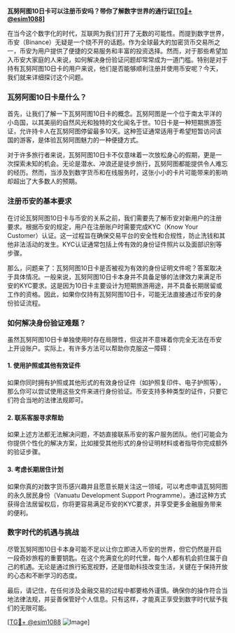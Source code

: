 **瓦努阿图10日卡可以注册币安吗？带你了解数字世界的通行证[[TG💪+ @esim1088](https://t.me/s/esim1088)]**

在当今这个数字化的时代，互联网为我们打开了无数的可能性。而提到数字世界，币安（Binance）无疑是一个绕不开的话题。作为全球最大的加密货币交易所之一，币安为用户提供了便捷的交易服务和丰富的投资选择。然而，对于那些希望加入币安大家庭的人来说，如何解决身份验证问题却常常成为一道门槛。特别是对于持有瓦努阿图10日卡的用户来说，他们是否能够顺利注册并使用币安呢？今天，我们就来详细探讨这个问题。

### 瓦努阿图10日卡是什么？

首先，让我们了解一下瓦努阿图10日卡的概念。瓦努阿图是一个位于南太平洋的小岛国，以其美丽的自然风光和独特的文化闻名于世。10日卡是一种短期旅游签证，允许持卡人在瓦努阿图停留最多10天。这种签证通常适用于希望短暂访问该国的游客，是体验瓦努阿图魅力的一种便捷方式。

对于许多旅行者来说，瓦努阿图10日卡不仅意味着一次放松身心的假期，更是一次探索未知的机会。无论是潜水、冲浪还是徒步旅行，瓦努阿图都能提供令人难忘的经历。然而，当涉及到数字货币和在线服务时，这张小小的卡片可能带来的影响却超出了大多数人的预期。

### 注册币安的基本要求

在讨论瓦努阿图10日卡与币安的关系之前，我们需要先了解币安对新用户的注册要求。根据币安的规定，用户在注册账户时需要完成KYC（Know Your Customer）认证。这一过程旨在确保交易平台的安全性和合规性，防止洗钱和其他非法活动的发生。KYC认证通常包括上传有效的身份证件照片以及面部识别等步骤。

那么，问题来了：瓦努阿图10日卡是否被视为有效的身份证明文件呢？答案取决于具体情况。一般来说，瓦努阿图10日卡本身并不具备足够的法律效力来满足币安的KYC要求。这是因为10日卡主要设计为短期旅游用途，并不具备长期居留或工作的资格。因此，如果你仅持有瓦努阿图10日卡，可能无法直接通过币安的身份验证流程。

### 如何解决身份验证难题？

虽然瓦努阿图10日卡单独使用时存在局限性，但这并不意味着你完全无法在币安上开设账户。实际上，有许多方法可以帮助你克服这一障碍：

#### 1. 使用护照或其他有效证件
如果你同时拥有护照或其他形式的有效身份证件（如护照复印件、电子护照等），那么你可以尝试使用这些文件来进行身份验证。币安支持多种类型的证件，只要它们符合当地的法律法规即可。

#### 2. 联系客服寻求帮助
如果上述方法都无法解决问题，不妨直接联系币安的客户服务团队。他们可能会为你提供个性化的解决方案，比如接受其他形式的身份证明材料或者指导你完成额外的验证步骤。

#### 3. 考虑长期居住计划
如果你真的对数字货币感兴趣并且愿意长期关注这一领域，可以考虑申请瓦努阿图的永久居民身份（Vanuatu Development Support Programme）。通过这种方式获得合法居留权后，你将更容易满足币安的KYC要求，并享受更多金融服务带来的便利。

### 数字时代的机遇与挑战

尽管瓦努阿图10日卡本身可能不足以让你立即进入币安的世界，但它仍然是开启一段奇妙旅程的重要钥匙。在这个充满变化的时代里，每个人都有机会抓住属于自己的机遇。无论是通过旅行拓宽视野，还是借助科技改变生活，关键在于保持开放的心态和不断学习的态度。

最后，请记住，在任何涉及金融交易的过程中都要格外谨慎。确保你的操作符合当地法律法规，并妥善保管好个人信息。只有这样，才能真正享受到数字时代赋予我们的无限可能。

[[TG💪+ @esim1088](https://t.me/s/esim1088) ![Image](https://i.postimg.cc/4NQfJmqS/Snipaste-2025-05-13-00-14-12.png)]